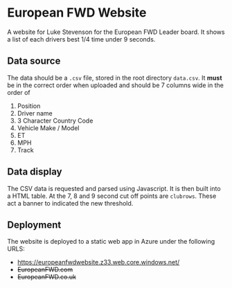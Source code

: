 # European FWD Website
A website for Luke Stevenson for the European FWD Leader board. It shows a list of each drivers best 1/4 time under 9 seconds.

## Data source
The data should be a `.csv` file, stored in the root directory `data.csv`. It **must** be in the correct order when uploaded and should be 7 columns wide in the order of 
1. Position
2. Driver name
3. 3 Character Country Code
4. Vehicle Make / Model
5. ET
6. MPH
7. Track

## Data display
The CSV data is requested and parsed using Javascript. It is then built into a HTML table. At the 7, 8 and 9 second cut off points are `clubrows`. These act a banner to indicated the new threshold.

## Deployment
The website is deployed to a static web app in Azure under the following URLS:
 - https://europeanfwdwebsite.z33.web.core.windows.net/
 - ~~EuropeanFWD.com~~
 - ~~EuropeanFWD.co.uk~~